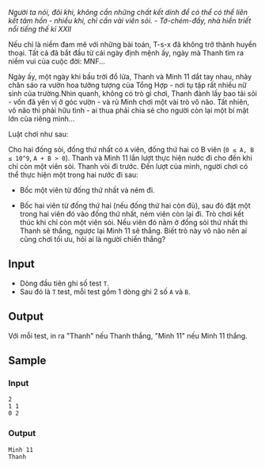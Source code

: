 *Người ta nói, đôi khi, không cần những chất kết dính để có thể có thể liên kết tâm hồn - nhiều khi, chỉ cần vài viên sỏi. - Tớ-chém-đấy, nhà hiền triết nổi tiếng thế kỉ XXII*

Nếu chỉ là niềm đam mê với những bài toán, T-s-x đã không trở thành huyền thoại. Tất cả đã bắt đầu từ cái ngày định mệnh ấy, ngày mà Thanh tìm ra niềm vui của cuộc đời: MNF...

Ngày ấy, một ngày khi bầu trời đổ lửa, Thanh và Minh 11 dắt tay nhau, nhảy chân sáo ra vườn hoa tưởng tượng của Tổng Hợp - nơi tụ tập rất nhiều nữ sinh của trường.Nhìn quanh, không có trò gì chơi, Thanh đành lấy bao tải sỏi - vốn đã yên vị ở góc vườn - và rủ Minh chơi một vài trò vô não. Tất nhiên, vô não thì phải hữu tình - ai thua phải chia sẻ cho người còn lại một bí mật lớn của riêng mình...

Luật chơi như sau: 

Cho hai đống sỏi, đống thứ nhất có `A` viên, đống thứ hai có B viên (`0 ≤ A, B ≤ 10^9`, `A + B > 0`). Thanh và Minh 11 lần lượt thực hiện nước đi cho đến khi chỉ còn một viên sỏi. Thanh vòi  đi trước. Đến lượt của mình, người chơi có thể thực hiện một trong hai nước đi sau:

- Bốc một viên từ đống thứ nhất và ném đi.

- Bốc hai viên từ đống thứ hai (nếu đống thứ hai còn đủ), sau đó đặt một trong hai viên đó vào đống thứ nhất, ném viên còn lại đi. Trò chơi kết thúc khi chỉ còn một viên sỏi. Nếu viên đó nằm ở đống sỏi thứ nhất thì Thanh sẽ thắng, ngược lại Minh 11 sẽ thắng. Biết trò này vô não nên ai cũng chơi tối ưu, hỏi ai là người chiến thắng?

## Input

- Dòng đầu tiên ghi số test `T`. 
- Sau đó là `T` test, mỗi test gồm 1 dòng ghi 2 số `A` và `B`.

## Output

Với mỗi test, in ra "Thanh" nếu Thanh thắng, "Minh 11" nếu Minh 11 thắng.

## Sample

### Input
```
2
1 1
0 2
``` 

### Output
```
Minh 11
Thanh
```
